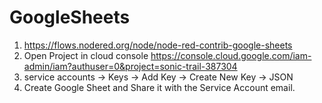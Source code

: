 # GoogleSheets

1. https://flows.nodered.org/node/node-red-contrib-google-sheets
2. Open Project in cloud console https://console.cloud.google.com/iam-admin/iam?authuser=0&project=sonic-trail-387304
3. service accounts -> Keys -> Add Key -> Create New Key -> JSON
4. Create Google Sheet and Share it with the Service Account email.

